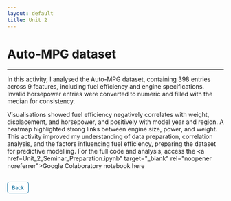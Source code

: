 ```yaml
---
layout: default
title: Unit 2
---
```


# Auto-MPG dataset

---

In this activity, I analysed the Auto-MPG dataset, containing 398 entries across 9 features, including fuel efficiency and engine specifications. Invalid horsepower entries were converted to numeric and filled with the median for consistency.

Visualisations showed fuel efficiency negatively correlates with weight, displacement, and horsepower, and positively with model year and region.  A heatmap highlighted strong links between engine size, power, and weight. This activity improved my understanding of data preparation, correlation analysis, and the factors influencing fuel efficiency, preparing the dataset for predictive modelling. For the full code and analysis, access the 
<a href=Unit_2_Seminar_Preparation.ipynb" target="_blank" rel="noopener noreferrer">Google Colaboratory notebook here</a>



<style>
  .back-button {
    display: inline-block;
    background-color: white;
    color: #006699;
    text-decoration: none;
    padding: 5px 10px; /* Reduced padding for a smaller button */
    font-size: 12px; /* Smaller font size */
    border: 1px solid #006699; /* Thinner border */
    border-radius: 5px;
    cursor: pointer;
    transition: background-color 0.3s, color 0.3s;
    margin: 15px 0; /* Adds space above and below the button */
  }
  .back-button:hover {
    background-color: #006699;
    color: white;
 }
</style>

<div class="button-container">
  <a href="https://dzervenes.github.io/" class="back-button">Back</a>
</div>
